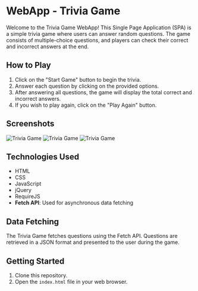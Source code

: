 # WebApp - Trivia Game

Welcome to the Trivia Game WebApp! This Single Page Application (SPA) is a simple trivia game where users can answer random questions. The game consists of multiple-choice questions, and players can check their correct and incorrect answers at the end.

## How to Play

1. Click on the "Start Game" button to begin the trivia.
2. Answer each question by clicking on the provided options.
3. After answering all questions, the game will display the total correct and incorrect answers.
4. If you wish to play again, click on the "Play Again" button.

## Screenshots

![Trivia Game](C:\Users\gonca\Desktop\MenuTrivia.png)
![Trivia Game](C:\Users\gonca\Desktop\Question.png)
![Trivia Game](C:\Users\gonca\Desktop\gameover.png)

## Technologies Used

- HTML
- CSS
- JavaScript
- jQuery
- RequireJS
- **Fetch API**: Used for asynchronous data fetching

## Data Fetching

The Trivia Game fetches questions using the Fetch API. Questions are retrieved in a JSON format and presented to the user during the game.

## Getting Started

1. Clone this repository.
2. Open the `index.html` file in your web browser.


